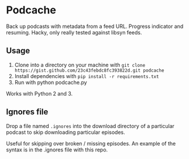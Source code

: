 # Podcache

Back up podcasts with metadata from a feed URL. Progress indicator and resuming.
Hacky, only really tested against libsyn feeds.

## Usage

1. Clone into a directory on your machine with `git clone https://gist.github.com/23c43febdc8fc393822d.git podcache`
2. Install dependencies with `pip install -r requirements.txt`
3. Run with python podcache.py

Works with Python 2 and 3.

## Ignores file

Drop a file named `.ignores` into the download directory of a particular podcast to skip downloading particular episodes.

Useful for skipping over broken / missing episodes. An example of the syntax is in the .ignores file with this repo.